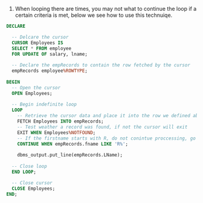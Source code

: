 1. When looping there are times, you may not what to continue the loop if a certain criteria is met, below we see how to use this technuiqe.
```sql
DECLARE

  -- Delcare the cursor  
  CURSOR Employees IS
  SELECT * FROM employee
  FOR UPDATE OF salary, lname;
  
  -- Declare the empRecords to contain the row fetched by the cursor
  empRecords employee%ROWTYPE;
       
BEGIN
  -- Open the cursor
  OPEN Employees;
  
  -- Begin indefinite loop
  LOOP
    -- Retrieve the cursor data and place it into the row we defined above
    FETCH Employees INTO empRecords;
    -- Test weather a record was found, if not the cursor will exit
    EXIT WHEN Employees%NOTFOUND;
    -- If the firstname starts with R, do not conintue proccessing, go back to the top of the loop
    CONTINUE WHEN empRecords.fname LIKE 'R%';
    
    dbms_output.put_line(empRecords.LName);
     
  -- Close loop   
  END LOOP;

  -- Close cursor
  CLOSE Employees;  
END;
```
